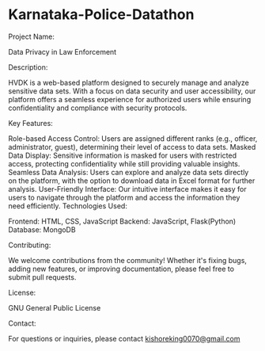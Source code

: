 # Karnataka-Police-Datathon
Project Name:

Data Privacy in Law Enforcement

Description:

HVDK is a web-based platform designed to securely manage and analyze sensitive data sets. With a focus on data security and user accessibility, our platform offers a seamless experience for authorized users while ensuring confidentiality and compliance with security protocols.

Key Features:

Role-based Access Control: Users are assigned different ranks (e.g., officer, administrator, guest), determining their level of access to data sets.
Masked Data Display: Sensitive information is masked for users with restricted access, protecting confidentiality while still providing valuable insights.
Seamless Data Analysis: Users can explore and analyze data sets directly on the platform, with the option to download data in Excel format for further analysis.
User-Friendly Interface: Our intuitive interface makes it easy for users to navigate through the platform and access the information they need efficiently.
Technologies Used:

Frontend: HTML, CSS, JavaScript
Backend: JavaScript, Flask(Python)
Database: MongoDB

Contributing:

We welcome contributions from the community! Whether it's fixing bugs, adding new features, or improving documentation, please feel free to submit pull requests.

License:

GNU General Public License

Contact:

For questions or inquiries, please contact kishoreking0070@gmail.com
